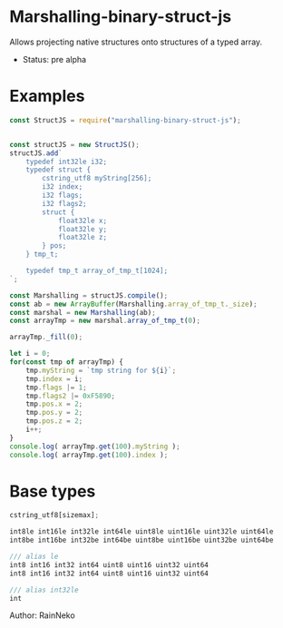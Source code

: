 # Marshalling-binary-struct-js

Allows projecting native structures onto structures of a typed array.
  - Status: pre alpha
# Examples
```javascript
const StructJS = require("marshalling-binary-struct-js");


const structJS = new StructJS();
structJS.add`
	typedef int32le i32;
	typedef struct {
		cstring_utf8 myString[256];
		i32 index;
		i32 flags;
		i32 flags2;
		struct {
			float32le x;
			float32le y;
			float32le z;
		} pos;
	} tmp_t;

	typedef tmp_t array_of_tmp_t[1024];
`;

const Marshalling = structJS.compile();
const ab = new ArrayBuffer(Marshalling.array_of_tmp_t._size);
const marshal = new Marshalling(ab);
const arrayTmp = new marshal.array_of_tmp_t(0);

arrayTmp._fill(0);

let i = 0;
for(const tmp of arrayTmp) {
	tmp.myString = `tmp string for ${i}`;
	tmp.index = i;
	tmp.flags |= 1;
	tmp.flags2 |= 0xF5890;
	tmp.pos.x = 2;
	tmp.pos.y = 2;
	tmp.pos.z = 2;
	i++;
}
console.log( arrayTmp.get(100).myString );
console.log( arrayTmp.get(100).index );
```
 
 # Base types
 ```javascript
 cstring_utf8[sizemax];

int8le int16le int32le int64le uint8le uint16le uint32le uint64le
int8be int16be int32be int64be uint8be uint16be uint32be uint64be

/// alias le 
int8 int16 int32 int64 uint8 uint16 uint32 uint64
int8 int16 int32 int64 uint8 uint16 uint32 uint64

/// alias int32le
int
```

Author: RainNeko
